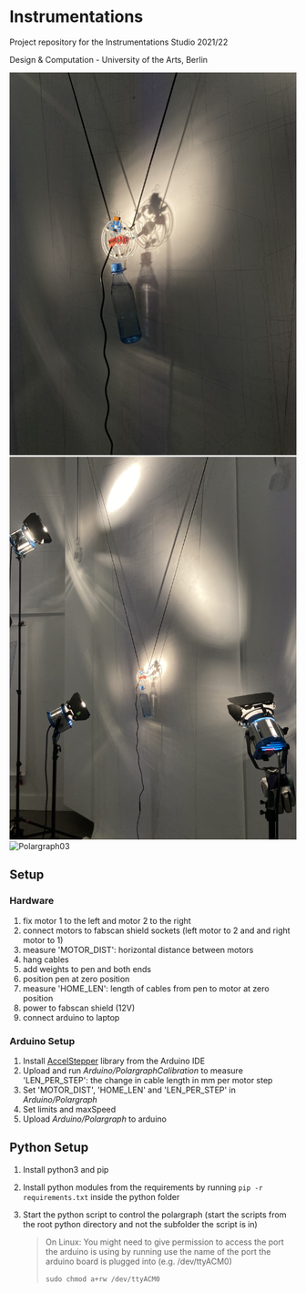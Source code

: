 # Instrumentations

Project repository for the Instrumentations Studio 2021/22 

Design & Computation - University of the Arts, Berlin

![Polargraph01](Media/Polargraph01.JPEG)
![Polargraph02](Media/Polargraph02.JPEG)
![Polargraph03](Media/Polargraph03.JPEG)


## Setup

### Hardware
1. fix motor 1 to the left and motor 2 to the right
2. connect motors to fabscan shield sockets (left motor to 2 and and right motor to 1)
3. measure 'MOTOR_DIST': horizontal distance between motors
4. hang cables
5. add weights to pen and both ends
6. position pen at zero position
7. measure 'HOME_LEN': length of cables from pen to motor at zero position 
1. power to fabscan shield (12V)
2. connect arduino to laptop

### Arduino Setup
1. Install [AccelStepper](https://www.arduino.cc/reference/en/libraries/accelstepper/) library from the Arduino IDE
2. Upload and run *Arduino/PolargraphCalibration* to measure 'LEN_PER_STEP': the change in cable length in mm per motor step
3. Set 'MOTOR_DIST', 'HOME_LEN' and 'LEN_PER_STEP' in *Arduino/Polargraph*
4. Set limits and maxSpeed
5. Upload *Arduino/Polargraph* to arduino
   
## Python Setup
1. Install python3 and pip
2. Install python modules from the requirements by running `pip -r requirements.txt` inside the python folder 
3. Start the python script to control the polargraph (start the scripts from the root python directory and not the subfolder the script is in)

    >On Linux:
    >You might need to give permission to access the port the arduino is using by running 
    >use the name of the port the arduino board is plugged into (e.g. /dev/ttyACM0)
    >
    >```
    >sudo chmod a+rw /dev/ttyACM0
    >```





